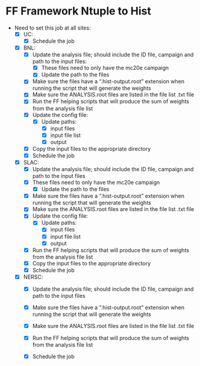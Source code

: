 # FF Framework Ntuple to Hist

- Need to set this job at all sites:
  - [X] UC:
    - [X] Schedule the job

  - [X] BNL:
    - [X] Update the analysis file; should include the ID file, campaign and path to the input files:
      - [X] These files need to only have the mc20e campaign
      - [X] Update the path to the files
    - [X] Make sure the files have a “.hist-output.root” extension when running the script that will generate the weights
    - [X] Make sure the ANALYSIS.root files are listed in the file list .txt file
    - [X] Run the FF helping scripts that will produce the sum of weights from the analysis file list
    - [X] Update the config file:
      - [X] Update paths:
        - [X] input files
        - [X] input file list
        - [X] output
    - [X] Copy the input files to the appropriate directory
    - [X] Schedule the job

  - [X] SLAC:
    - [X] Update the analysis file; should include the ID file, campaign and path to the input files
    - [X] These files need to only have the mc20e campaign
      - [X] Update the path to the files
    - [X] Make sure the files have a “.hist-output.root” extension when running the script that will generate the weights
    - [X] Make sure the ANALYSIS.root files are listed in the file list .txt file
    - [X] Update the config file:
      - [X] Update paths:
        - [X] input files
        - [X] input file list
        - [X] output
    - [X] Run the FF helping scripts that will produce the sum of weights from the analysis file list
    - [X] Copy the input files to the appropriate directory
    - [X] Schedule the job

  - [X] NERSC:
    - [X] Update the analysis file; should include the ID file, campaign and path to the input files
    - [X] Make sure the files have a “.hist-output.root” extension when running the script that will generate the weights
    - [X] Make sure the ANALYSIS.root files are listed in the file list .txt file
    - [X] Run the FF helping scripts that will produce the sum of weights from the analysis file list
    - [X] Schedule the job

